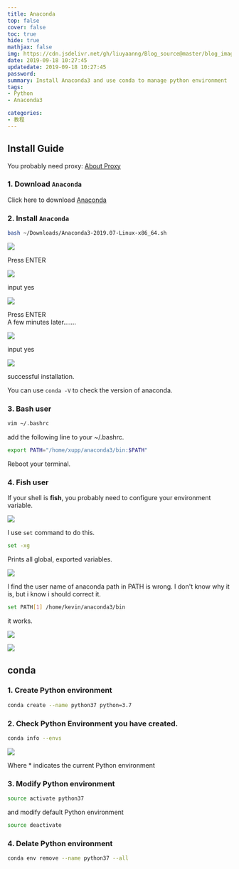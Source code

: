 ```yaml
---
title: Anaconda
top: false
cover: false
toc: true
hide: true
mathjax: false
img: https://cdn.jsdelivr.net/gh/liuyaanng/Blog_source@master/blog_images/Anaconda/img.jpg
date: 2019-09-18 10:27:45
updatedate: 2019-09-18 10:27:45
password:
summary: Install Anaconda3 and use conda to manage python environment
tags:
- Python
- Anaconda3

categories:
- 教程
---
```


## Install Guide

You probably need proxy: [About Proxy](https://godliuyang.wang/2020/02/04/about-proxy/) 
### 1. Download `Anaconda`

Click here to download [Anaconda](https://www.anaconda.com/distribution/)

### 2. Install `Anaconda`

```bash
bash ~/Downloads/Anaconda3-2019.07-Linux-x86_64.sh
```

![](https://cdn.jsdelivr.net/gh/liuyaanng/Blog_source@master/blog_images/Anaconda/3.png)

Press ENTER

![](https://cdn.jsdelivr.net/gh/liuyaanng/Blog_source@master/blog_images/Anaconda/4.png)

input yes 

![](https://cdn.jsdelivr.net/gh/liuyaanng/Blog_source@master/blog_images/Anaconda/5.png)

Press ENTER    
A few minutes later.......

![](https://cdn.jsdelivr.net/gh/liuyaanng/Blog_source@master/blog_images/Anaconda/6.png)

input yes

![](https://cdn.jsdelivr.net/gh/liuyaanng/Blog_source@master/blog_images/Anaconda/7.png)

successful installation.

You can use `conda -V` to check the version of anaconda.

### 3. Bash user

```bash
vim ~/.bashrc
```
add the following line to your ~/.bashrc.

```bash
export PATH="/home/xupp/anaconda3/bin:$PATH"
```
Reboot your terminal.

### 4. Fish user

If your shell is **fish**, you probably need to configure your environment variable.

![](https://cdn.jsdelivr.net/gh/liuyaanng/Blog_source@master/blog_images/Anaconda/8.png)

I use `set` command to do this.

```bash
set -xg
```

Prints all global, exported variables.

![](https://cdn.jsdelivr.net/gh/liuyaanng/Blog_source@master/blog_images/Anaconda/1.png)

I find the user name of anaconda path in PATH is wrong.
I don't know why it is, but i know i should correct it.

```bash
set PATH[1] /home/kevin/anaconda3/bin
```
it works.

![](https://cdn.jsdelivr.net/gh/liuyaanng/Blog_source@master/blog_images/Anaconda/9.png)

![](https://cdn.jsdelivr.net/gh/liuyaanng/Blog_source@master/blog_images/Anaconda/10.png)

## conda 

### 1. Create Python environment

```bash
conda create --name python37 python=3.7
```

### 2. Check Python Environment you have created.

```bash
conda info --envs
```

![](https://cdn.jsdelivr.net/gh/liuyaanng/Blog_source@master/blog_images/Anaconda/11.png) 

Where * indicates the current Python environment

### 3. Modify Python environment

```bash
source activate python37
```

and modify default Python environment

```bash
source deactivate
```

### 4. Delate Python environment

```bash
conda env remove --name python37 --all
```



